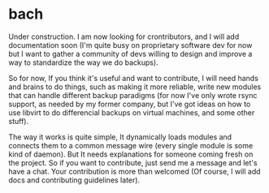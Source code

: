 # bach

Under construction. I am now looking for crontributors, and I will add documentation soon (I'm quite busy on proprietary software dev for now but I want to gather a community of devs willing to design and improve a way to standardize the way we do backups).

So for now, If you think it's useful and want to contribute, I will need hands and brains to do things, such as making it more reliable, write new modules that can handle different backup paradigms (for now I've only wrote rsync support, as needed by my former company, but I've got ideas on how to use libvirt to do differencial backups on virtual machines, and some other stuff).

The way it works is quite simple, It dynamically loads modules and connects them to a common message wire (every single module is some kind of daemon). But It needs explanations for someone coming fresh on the project. So if you want to contribute, just send me a message and let's have a chat. Your contribution is more than welcomed (Of course, I will add docs and contributing guidelines later).
